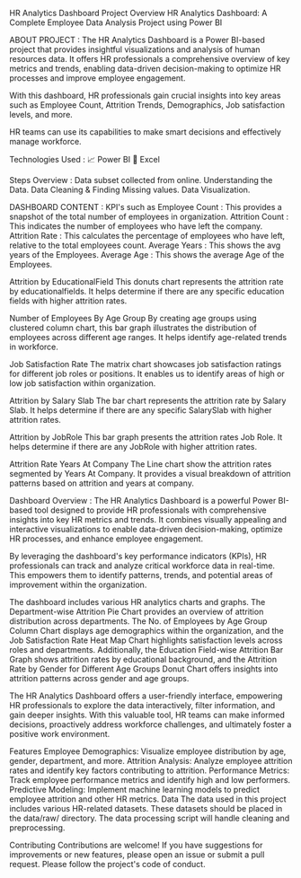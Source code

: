 
HR Analytics Dashboard
Project Overview
HR Analytics Dashboard: A Complete Employee Data Analysis Project using Power BI

ABOUT PROJECT :
The HR Analytics Dashboard is a Power BI-based project that provides insightful visualizations and analysis of human resources data. It offers HR professionals a comprehensive overview of key metrics and trends, enabling data-driven decision-making to optimize HR processes and improve employee engagement.

With this dashboard, HR professionals gain crucial insights into key areas such as Employee Count, Attrition Trends, Demographics, Job satisfaction levels, and more.

HR teams can use its capabilities to make smart decisions and effectively manage workforce.


Technologies Used :
📈 Power BI
🔢 Excel

Steps Overview :
Data subset collected from online.
Understanding the Data.
Data Cleaning & Finding Missing values.
Data Visualization.

DASHBOARD CONTENT :
KPI's such as
Employee Count : This provides a snapshot of the total number of employees in organization.
Attrition Count : This indicates the number of employees who have left the company.
Attrition Rate : This calculates the percentage of employees who have left, relative to the total employees count.
Average Years : This shows the avg years of the Employees.
Average Age : This shows the average Age of the Employees.

Attrition by EducationalField
This donuts chart represents the attrition rate by educationalfields. It helps determine if there are any specific education fields with higher attrition rates.

Number of Employees By Age Group
By creating age groups using clustered column chart, this bar graph illustrates the distribution of employees across different age ranges. It helps identify age-related trends in workforce.

Job Satisfaction Rate
The matrix chart showcases job satisfaction ratings for different job roles or positions. It enables us to identify areas of high or low job satisfaction within organization.

Attrition by Salary Slab
The bar chart represents the attrition rate by Salary Slab. It helps determine if there are any specific SalarySlab with higher attrition rates.

Attrition by JobRole
This bar graph presents the attrition rates Job Role. It helps determine if there are any JobRole with higher attrition rates.

Attrition Rate Years At Company
The Line chart show the attrition rates segmented by Years At Company. It provides a visual breakdown of attrition patterns based on attrition and years at company.

Dashboard Overview :
The HR Analytics Dashboard is a powerful Power BI-based tool designed to provide HR professionals with comprehensive insights into key HR metrics and trends. It combines visually appealing and interactive visualizations to enable data-driven decision-making, optimize HR processes, and enhance employee engagement.

By leveraging the dashboard's key performance indicators (KPIs), HR professionals can track and analyze critical workforce data in real-time. This empowers them to identify patterns, trends, and potential areas of improvement within the organization.

The dashboard includes various HR analytics charts and graphs. The Department-wise Attrition Pie Chart provides an overview of attrition distribution across departments. The No. of Employees by Age Group Column Chart displays age demographics within the organization, and the Job Satisfaction Rate Heat Map Chart highlights satisfaction levels across roles and departments. Additionally, the Education Field-wise Attrition Bar Graph shows attrition rates by educational background, and the Attrition Rate by Gender for Different Age Groups Donut Chart offers insights into attrition patterns across gender and age groups.

The HR Analytics Dashboard offers a user-friendly interface, empowering HR professionals to explore the data interactively, filter information, and gain deeper insights. With this valuable tool, HR teams can make informed decisions, proactively address workforce challenges, and ultimately foster a positive work environment.

Features
Employee Demographics: Visualize employee distribution by age, gender, department, and more.
Attrition Analysis: Analyze employee attrition rates and identify key factors contributing to attrition.
Performance Metrics: Track employee performance metrics and identify high and low performers.
Predictive Modeling: Implement machine learning models to predict employee attrition and other HR metrics.
Data
The data used in this project includes various HR-related datasets. These datasets should be placed in the data/raw/ directory. The data processing script will handle cleaning and preprocessing.

Contributing
Contributions are welcome! If you have suggestions for improvements or new features, please open an issue or submit a pull request. Please follow the project's code of conduct.
